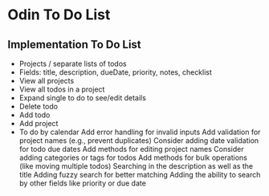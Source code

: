 # Odin To Do List



## Implementation To Do List

- Projects / separate lists of todos
- Fields: title, description, dueDate, priority, notes, checklist
- View all projects
- View all todos in a project
- Expand single to do to see/edit details
- Delete todo
- Add todo
- Add project
- To do by calendar
Add error handling for invalid inputs
Add validation for project names (e.g., prevent duplicates)
Consider adding date validation for todo due dates
Add methods for editing project names
Consider adding categories or tags for todos
Add methods for bulk operations (like moving multiple todos)
Searching in the description as well as the title
Adding fuzzy search for better matching
Adding the ability to search by other fields like priority or due date
